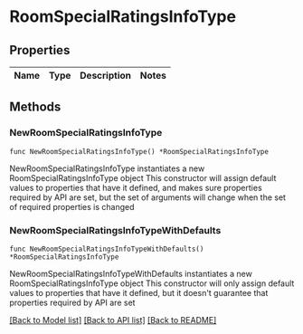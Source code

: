 # RoomSpecialRatingsInfoType

## Properties

Name | Type | Description | Notes
------------ | ------------- | ------------- | -------------

## Methods

### NewRoomSpecialRatingsInfoType

`func NewRoomSpecialRatingsInfoType() *RoomSpecialRatingsInfoType`

NewRoomSpecialRatingsInfoType instantiates a new RoomSpecialRatingsInfoType object
This constructor will assign default values to properties that have it defined,
and makes sure properties required by API are set, but the set of arguments
will change when the set of required properties is changed

### NewRoomSpecialRatingsInfoTypeWithDefaults

`func NewRoomSpecialRatingsInfoTypeWithDefaults() *RoomSpecialRatingsInfoType`

NewRoomSpecialRatingsInfoTypeWithDefaults instantiates a new RoomSpecialRatingsInfoType object
This constructor will only assign default values to properties that have it defined,
but it doesn't guarantee that properties required by API are set


[[Back to Model list]](../README.md#documentation-for-models) [[Back to API list]](../README.md#documentation-for-api-endpoints) [[Back to README]](../README.md)



